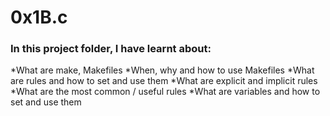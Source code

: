 # 0x1B.c
### In this project folder, I have learnt about:

*What are make, Makefiles
*When, why and how to use Makefiles
*What are rules and how to set and use them
*What are explicit and implicit rules
*What are the most common / useful rules
*What are variables and how to set and use them
